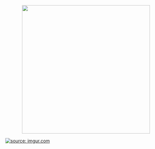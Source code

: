 <p align="center"><a href="https://laravel.com" target="_blank"><img src="https://raw.githubusercontent.com/laravel/art/master/logo-lockup/5%20SVG/2%20CMYK/1%20Full%20Color/laravel-logolockup-cmyk-red.svg" width="400"></a></p>


<a href="https://imgur.com/uwagycF"><img src="https://i.imgur.com/uwagycF.gif" title="source: imgur.com" /></a>

